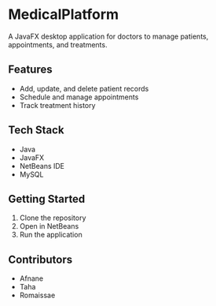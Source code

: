 # MedicalPlatform

A JavaFX desktop application for doctors to manage patients, appointments, and treatments.

## Features
- Add, update, and delete patient records
- Schedule and manage appointments
- Track treatment history

## Tech Stack
- Java
- JavaFX
- NetBeans IDE
- MySQL

## Getting Started
1. Clone the repository
2. Open in NetBeans
3. Run the application

## Contributors
- Afnane
- Taha
- Romaissae
